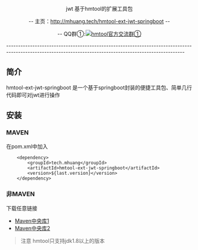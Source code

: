 <p align="center">
jwt 基于hmtool的扩展工具包
</p>
<p align="center">
-- 主页：<a href="http://mhuang.tech/hmtool-ext-jwt-springboot">http://mhuang.tech/hmtool-ext-jwt-springboot</a>  --
</p>
<p align="center">
    -- QQ群①:<a target="_blank" href="//shang.qq.com/wpa/qunwpa?idkey=6703688b236038908f6c89b732758d00104b336a3a97bb511048d6fdc674ca01"><img border="0" src="//pub.idqqimg.com/wpa/images/group.png" alt="hmtool官方交流群①" title="hmtool官方交流群①"></a>
</p>
---------------------------------------------------------------------------------------------------------------------------------------------------------

## 简介
hmtool-ext-jwt-springboot 是一个基于springboot封装的便捷工具包、简单几行代码即可对jwt进行操作


## 安装

### MAVEN
在pom.xml中加入
```
    <dependency>
        <groupId>tech.mhuang</groupId>
        <artifactId>hmtool-ext-jwt-springboot</artifactId>
        <version>${last.version}</version>
    </dependency>
```
### 非MAVEN
下载任意链接
- [Maven中央库1](https://repo1.maven.org/maven2/tech/mhuang/hmtool-ext-jwt-springboot/)
- [Maven中央库2](http://repo2.maven.org/maven2/tech/mhuang/hmtool-ext-jwt-springboot/)
> 注意
> hmtool只支持jdk1.8以上的版本
